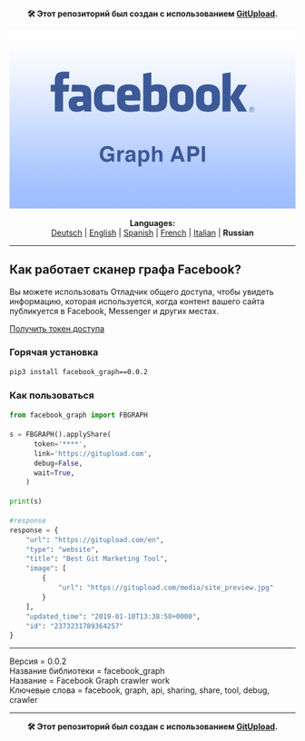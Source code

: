 <p align="center"><b>🛠️ Этот репозиторий был создан с использованием <a href="https://gitupload.com">GitUpload</a>.</b></p>
<p align="center"><a href="https://gitupload.com"><img src="https://github.com/markolofsen/facebook_graph//blob/master/.banners/banner_ru.jpg?raw=1" /></a></p>
<p align="center"><b>Languages:</b><br /><a href="https://github.com/markolofsen/facebook_graph/blob/master/README_de.md">Deutsch</a> | <a href="https://github.com/markolofsen/facebook_graph/blob/master/README.md">English</a> | <a href="https://github.com/markolofsen/facebook_graph/blob/master/README_es.md">Spanish</a> | <a href="https://github.com/markolofsen/facebook_graph/blob/master/README_fr.md">French</a> | <a href="https://github.com/markolofsen/facebook_graph/blob/master/README_it.md">Italian</a> | <b>Russian</b></p>

---

## Как работает сканер графа Facebook?
Вы можете использовать Отладчик общего доступа, чтобы увидеть информацию, которая используется, когда контент вашего сайта публикуется в Facebook, Messenger и других местах.


<a href="https://developers.facebook.com/tools/debug/accesstoken/">Получить токен доступа</a>


### Горячая установка

```sh
pip3 install facebook_graph==0.0.2
```


### Как пользоваться

```python
from facebook_graph import FBGRAPH

s = FBGRAPH().applyShare(
      token='****',
      link='https://gitupload.com',
      debug=False,
      wait=True,
    )

print(s)

#response
response = {
    "url": "https://gitupload.com/en",
    "type": "website",
    "title": "Best Git Marketing Tool",
    "image": [
        {
            "url": "https://gitupload.com/media/site_preview.jpg"
        }
    ],
    "updated_time": "2019-01-10T13:38:50+0000",
    "id": "2373231789364257"
}


```


<hr />


Версия = 0.0.2 <br />
Название библиотеки = facebook_graph <br />
Название = Facebook Graph crawler work <br />
Ключевые слова = facebook,  graph,  api,  sharing,  share,  tool,  debug,  crawler <br />


---

<p align="center"><b>🛠️ Этот репозиторий был создан с использованием <a href="https://gitupload.com">GitUpload</a>.</b></p>